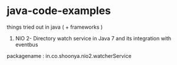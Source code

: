 java-code-examples
==================

things tried out in java ( + frameworks )

1) NIO 2- Directory watch service in Java 7 and its integration with eventbus

packagename : in.co.shoonya.nio2.watcherService
